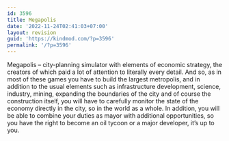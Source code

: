 ```yaml
---
id: 3596
title: Megapolis
date: '2022-11-24T02:41:03+07:00'
layout: revision
guid: 'https://kindmod.com/?p=3596'
permalink: '/?p=3596'
---
```


Megapolis – city-planning simulator with elements of economic strategy, the creators of which paid a lot of attention to literally every detail. And so, as in most of these games you have to build the largest metropolis, and in addition to the usual elements such as infrastructure development, science, industry, mining, expanding the boundaries of the city and of course the construction itself, you will have to carefully monitor the state of the economy directly in the city, so in the world as a whole. In addition, you will be able to combine your duties as mayor with additional opportunities, so you have the right to become an oil tycoon or a major developer, it’s up to you.